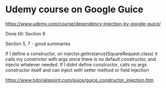 # Udemy course on Google Guice

https://www.udemy.com/course/dependency-injection-by-google-guice/

Done till: Section 8

Section 5, 7 - good summaries

If I define a constructor, on injector.getInstance(SquareRequest.class) it calls my constrictor with args 
since there is no default constructor, and injects whatever needed.
If I didnt define constructor, calls no args constructor itself and can inject with setter method or field injection

https://www.tutorialspoint.com/guice/guice_constructor_injection.htm

